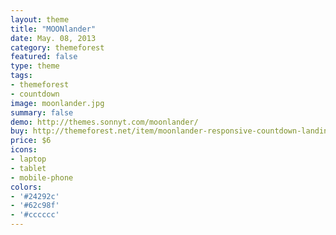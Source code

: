 ```yaml
---
layout: theme
title: "MOONlander"
date: May. 08, 2013
category: themeforest
featured: false
type: theme
tags:
- themeforest
- countdown
image: moonlander.jpg
summary: false
demo: http://themes.sonnyt.com/moonlander/
buy: http://themeforest.net/item/moonlander-responsive-countdown-landing-page/3502758
price: $6
icons:
- laptop
- tablet
- mobile-phone
colors:
- '#24292c'
- '#62c98f'
- '#cccccc'
---
```

